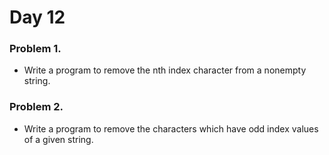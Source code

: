 # Day 12


### Problem 1.
- Write a program to remove the nth index character from a nonempty string.

### Problem 2.
- Write a program to remove the characters which have odd index values of a given string.
